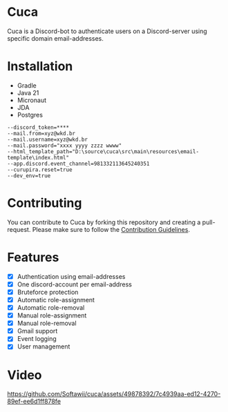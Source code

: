 # Cuca

Cuca is a Discord-bot to authenticate users on a Discord-server using specific domain email-addresses.

# Installation

- Gradle
- Java 21
- Micronaut
- JDA
- Postgres

```agsl
--discord_token=**** 
--mail.from=xyz@wkd.br 
--mail.username=xyz@wkd.br 
--mail.password="xxxx yyyy zzzz wwww" 
--html_template_path="D:\source\cuca\src\main\resources\email-template\index.html" 
--app.discord.event_channel=981332113645240351 
--curupira.reset=true 
--dev_env=true
```

# Contributing

You can contribute to Cuca by forking this repository and creating a pull-request. Please make sure to follow the [Contribution Guidelines](./docs/CONTRIBUTING.md).

# Features

- [x] Authentication using email-addresses
- [x] One discord-account per email-address
- [x] Bruteforce protection
- [x] Automatic role-assignment
- [x] Automatic role-removal
- [x] Manual role-assignment
- [x] Manual role-removal
- [x] Gmail support
- [x] Event logging
- [x] User management

# Video

https://github.com/Softawii/cuca/assets/49878392/7c4939aa-ed12-4270-89ef-ee6d1ff878fe

